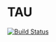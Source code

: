 # TAU
[![Build Status](https://travis-ci.org/Meliousas/almost-jira-back.svg?branch=master)](https://travis-ci.org/Meliousas/almost-jira-back)
